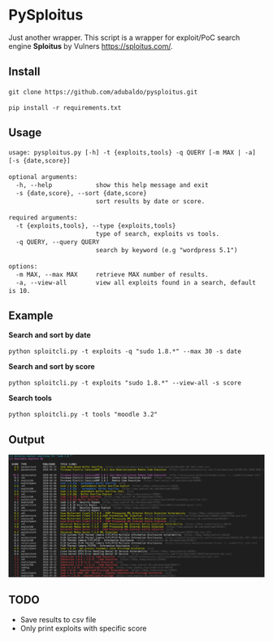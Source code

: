 # PySploitus
Just another wrapper. This script is a wrapper for exploit/PoC search engine **Sploitus** by Vulners https://sploitus.com/.

## Install
`git clone https://github.com/adubaldo/pysploitus.git`

`pip install -r requirements.txt`

## Usage
```
usage: pysploitus.py [-h] -t {exploits,tools} -q QUERY [-m MAX | -a] [-s {date,score}]

optional arguments:
  -h, --help            show this help message and exit
  -s {date,score}, --sort {date,score}
                        sort results by date or score.

required arguments:
  -t {exploits,tools}, --type {exploits,tools}
                        type of search, exploits vs tools.
  -q QUERY, --query QUERY
                        search by keyword (e.g "wordpress 5.1")

options:
  -m MAX, --max MAX     retrieve MAX number of results.
  -a, --view-all        view all exploits found in a search, default is 10.
```
## Example

**Search and sort by date**

`python sploitcli.py -t exploits -q "sudo 1.8.*" --max 30 -s date`

**Search and sort by score**

`python sploitcli.py -t exploits "sudo 1.8.*" --view-all -s score`

**Search tools**

`python sploitcli.py -t tools "moodle 3.2"`

## Output
![screenshot](img/pysploitus.png)

## TODO
- Save results to csv file
- Only print exploits with specific score
